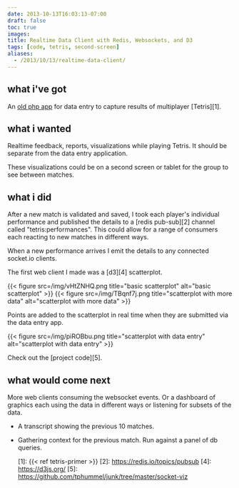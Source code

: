 ```yaml
---
date: 2013-10-13T16:03:13-07:00
draft: false
toc: true
images:
title: Realtime Data Client with Redis, Websockets, and D3
tags: [code, tetris, second-screen]
aliases:
  - /2013/10/13/realtime-data-client/
---
```


## what i've got

An [old php app][0] for data entry to capture results of multiplayer [Tetris][1].

## what i wanted

Realtime feedback, reports, visualizations while playing Tetris. It should be separate from the data entry application.

These visualizations could be on a second screen or tablet for the group to see between matches.

## what i did

After a new match is validated and saved, I took each player's individual performance and published the details to a [redis pub-sub][2] channel called "tetris:performances". This could allow for a range of consumers each reacting to new matches in different ways.

When a new performance arrives I emit the details to any connected socket.io clients.

The first web client I made was a [d3][4] scatterplot.

{{< figure src=/img/vHtZNHQ.png title="basic scatterplot" alt="basic scatterplot" >}}
{{< figure src=/img/TBqnf7j.png title="scatterplot with more data" alt="scatterplot with more data" >}}

Points are added to the scatterplot in real time when they are submitted via the data entry app.

{{< figure src=/img/piROBbu.png title="scatterplot with data entry" alt="scatterplot with data entry" >}}

Check out the [project code][5].

## what would come next

More web clients consuming the websocket events. Or a dashboard of graphics each using the data in different ways or listening for subsets of the data.

- A transcript showing the previous 10 matches.
- Gathering context for the previous match. Run against a panel of db queries.


  [0]: https://github.com/tphummel/tetris-db
  [1]: {{< ref tetris-primer >}}
  [2]: https://redis.io/topics/pubsub
  [4]: https://d3js.org/
  [5]: https://github.com/tphummel/junk/tree/master/socket-viz
